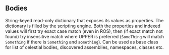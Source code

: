 ## Bodies

String-keyed read-only dictionary that exposes its values as properties.
The dictionary is filled by the scripting engine.
Both the properties and indexed values will first try exact case match (even in ROS),
then (if exact match not found) try insensitive match where UPPER is preferred
(`SomeThing` will match `Something` if there is `Something` and `something`).
Can be used as base class for list of celestial bodies,
discovered assemblies, namespaces, classes etc.

